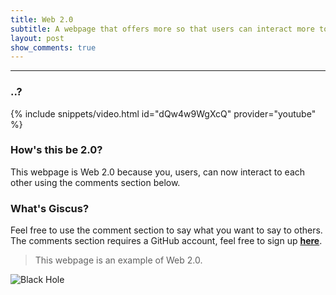 ```yaml
---
title: Web 2.0
subtitle: A webpage that offers more so that users can interact more to the website and other users.
layout: post
show_comments: true
---
```

---

### ..?
{% include snippets/video.html id="dQw4w9WgXcQ" provider="youtube" %}

### How's this be 2.0?
This webpage is Web 2.0 because you, users, can now interact to each other using the comments section below.

### What's Giscus?
Feel free to use the comment section to say what you want to say to others. The comments section requires a GitHub account, feel free to sign up [**here**](https://github.com/signup).

> This webpage is an example of Web 2.0.

![Black Hole](https://rb.gy/z0dyyw)
